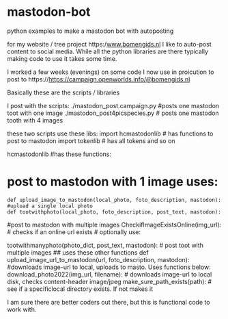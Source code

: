 # mastodon-bot
python examples to make a mastodon bot with autoposting

for my website / tree project https:/www.bomengids.nl I like to auto-post content to social media.
While all the python libraries are there typically making code to use it takes some time.

I worked a few weeks (evenings) on some code I now use in proicution to post to https://https://campaign.openworlds.info/@bomengids.nl


Basically these are the scripts / libraries

I post with the scripts:
./mastodon_post.campaign.py  #posts one mastodon toot with one image
./mastodon_post4picspecies.py  # posts one mastodon tooth with 4 images


these two scripts use these libs:
import hcmastodonlib  # has functions to post to mastodon
import tokenlib   #   has all tokens and so on


hcmastodonlib #has these functions:
# post to mastodon with 1 image uses: 
    def upload_image_to_mastodon(local_photo, foto_description, mastodon): #upload a single local photo
    def tootwithphoto(local_photo, foto_description, post_text, mastodon):

#post to mastodon with multiple images
CheckifImageExistsOnline(img_url): # checks if an online url exists # optionally use:

tootwithmanyphoto(photo_dict, post_text, mastodon):  # post toot with multiple images
    ## uses these other functions 
    def upload_image_url_to_mastodon(url, foto_description, mastodon):  #downloads image-url to local, uploads to masto. Uses functions below:
        download_photo2022(img_url, filename):  # downloads image-url to local disk, checks content-header image/jpeg
        make_sure_path_exists(path):  # see if a specificlocal directory exists. If not makes it
      
I am sure there are better coders out there, but this is functional code to work with. 


